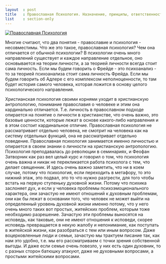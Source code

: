 ```yaml
---
layout  : post
title   : Православная Психология. Назначение, принципы, ответственность.
list    : section-only
---
```

[![Православная Психология](https://img.youtube.com/vi/kPdbL_W44_8/mqdefault.jpg)](https://www.youtube.com/watch?v=kPdbL_W44_8)

Многие считают, что два понятия - православие и психология - несовместимы. Что же это такое, православная психология? Чем она отличается от обычной психологии? В психологии очень много направлений существует и каждое направление отдельное, оно основывается на теории личности, а за теорией личности всегда стоит сама личность. Если мы будем говорить о Фрейде - это психоанализ - то за теорией психоанализа стоит сама личность Фрейда. Если мы будем говорить об Адлере с его комплексом неполноценности, то там будет история самого человека, которая ложится в основу целого психологического направления.

Христианская психология своими корнями уходит в христианскую антропологию, понимание православия о человеке и этим она кардинально отличается. Т.е. личность в православном подходе опирается на понятие о личности в христианстве, что очень важно, это базовые ценности, которые лежат в основе какого-либо направления и в этом состоит кардинальное отличие. Православная психология не рассматривает отдельно человека, не смотрит на человека как на систему отдельных функций, она не рассматривает отдельно поведение. Православная психология занимается именно личностью и опирается в своем знании о личности на христианскую антропологию. Психология преподавалась до революции в семинариях, и Феофан Затворник как раз вел целый курс и говорил о том, что психология очень важна и никак не перекликается работа психолога с тем, что делает священник. И здесь очень важно заметить, что ни в коем случае, потому что психология, если переходить в метафору, то это нижний этаж, это подвал, это то что нужно разгрести, для того чтобы встать на первую ступеньку духовной жизни. Потому что психика заслоняет дух, и если у человека проблемы психоэмоционального характера, они зачастую не имеют отношений к духовным проблемам, они как бы лежат в основании того, что человек не может выйти на определенный уровень духовной жизни именно потому, что у него очень много таких вот простых, житейских проблем, которым тоже необходимо разрешение. Зачастую эти проблемы выносятся на исповедь, как таковые, они не имеют отношения к исповеди, скорее исповедь превращается в некую жалобу и непонимание, как поступать в житейской жизни, как разобраться с тем или иным вопросом. Даже воцерковленные люди и семьи, зачастую мы трактуем писание так, как нам это удобно, т.е. мы его рассматриваем с точки зрения собственной выгоды. И даже если семье очень повезло, у них есть один духовник, то с разных сторон батюшку атакуют, даже не духовными вопросами, а простыми житейскими вопросами.
